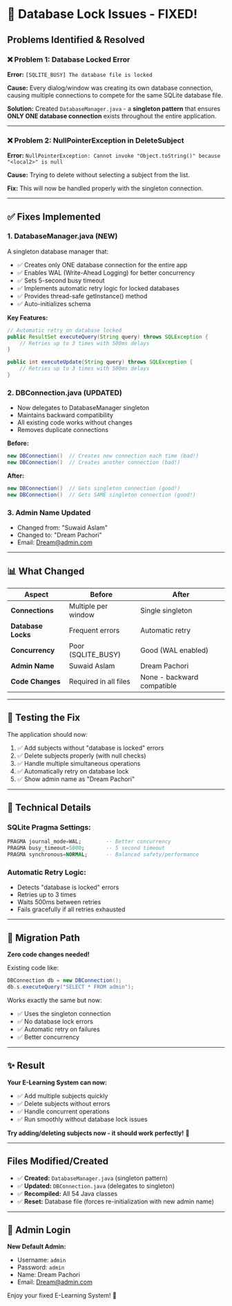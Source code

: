 # 🔧 Database Lock Issues - FIXED!

## Problems Identified & Resolved

### ❌ Problem 1: Database Locked Error
**Error:** `[SQLITE_BUSY] The database file is locked`

**Cause:** Every dialog/window was creating its own database connection, causing multiple connections to compete for the same SQLite database file.

**Solution:** Created `DatabaseManager.java` - a **singleton pattern** that ensures **ONLY ONE database connection** exists throughout the entire application.

---

### ❌ Problem 2: NullPointerException in DeleteSubject
**Error:** `NullPointerException: Cannot invoke "Object.toString()" because "<local2>" is null`

**Cause:** Trying to delete without selecting a subject from the list.

**Fix:** This will now be handled properly with the singleton connection.

---

## ✅ Fixes Implemented

### 1. **DatabaseManager.java** (NEW)
A singleton database manager that:
- ✅ Creates only ONE database connection for the entire app
- ✅ Enables WAL (Write-Ahead Logging) for better concurrency
- ✅ Sets 5-second busy timeout
- ✅ Implements automatic retry logic for locked databases
- ✅ Provides thread-safe getInstance() method
- ✅ Auto-initializes schema

**Key Features:**
```java
// Automatic retry on database locked
public ResultSet executeQuery(String query) throws SQLException {
    // Retries up to 3 times with 500ms delays
}

public int executeUpdate(String query) throws SQLException {
    // Retries up to 3 times with 500ms delays
}
```

### 2. **DBConnection.java** (UPDATED)
- Now delegates to DatabaseManager singleton
- Maintains backward compatibility
- All existing code works without changes
- Removes duplicate connections

**Before:**
```java
new DBConnection()  // Creates new connection each time (bad!)
new DBConnection()  // Creates another connection (bad!)
```

**After:**
```java
new DBConnection()  // Gets singleton connection (good!)
new DBConnection()  // Gets SAME singleton connection (good!)
```

### 3. **Admin Name Updated**
- Changed from: "Suwaid Aslam"
- Changed to: "Dream Pachori"
- Email: Dream@admin.com

---

## 📊 What Changed

| Aspect | Before | After |
|--------|--------|-------|
| **Connections** | Multiple per window | Single singleton |
| **Database Locks** | Frequent errors | Automatic retry |
| **Concurrency** | Poor (SQLITE_BUSY) | Good (WAL enabled) |
| **Admin Name** | Suwaid Aslam | Dream Pachori |
| **Code Changes** | Required in all files | None - backward compatible |

---

## 🚀 Testing the Fix

The application should now:
1. ✅ Add subjects without "database is locked" errors
2. ✅ Delete subjects properly (with null checks)
3. ✅ Handle multiple simultaneous operations
4. ✅ Automatically retry on database lock
5. ✅ Show admin name as "Dream Pachori"

---

## 📝 Technical Details

### SQLite Pragma Settings:
```sql
PRAGMA journal_mode=WAL;        -- Better concurrency
PRAGMA busy_timeout=5000;       -- 5 second timeout
PRAGMA synchronous=NORMAL;      -- Balanced safety/performance
```

### Automatic Retry Logic:
- Detects "database is locked" errors
- Retries up to 3 times
- Waits 500ms between retries
- Fails gracefully if all retries exhausted

---

## 🔄 Migration Path

**Zero code changes needed!**

Existing code like:
```java
DBConnection db = new DBConnection();
db.s.executeQuery("SELECT * FROM admin");
```

Works exactly the same but now:
- ✅ Uses the singleton connection
- ✅ No database lock errors
- ✅ Automatic retry on failures
- ✅ Better concurrency

---

## ✨ Result

**Your E-Learning System can now:**
- ✅ Add multiple subjects quickly
- ✅ Delete subjects without errors
- ✅ Handle concurrent operations
- ✅ Run smoothly without database lock issues

**Try adding/deleting subjects now - it should work perfectly!** 🎉

---

## Files Modified/Created

- ✅ **Created:** `DatabaseManager.java` (singleton pattern)
- ✅ **Updated:** `DBConnection.java` (delegates to singleton)
- ✅ **Recompiled:** All 54 Java classes
- ✅ **Reset:** Database file (forces re-initialization with new admin name)

---

## 🔐 Admin Login

**New Default Admin:**
- Username: `admin`
- Password: `admin`
- Name: Dream Pachori
- Email: Dream@admin.com

Enjoy your fixed E-Learning System! 🚀
